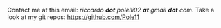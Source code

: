 Contact me at this email: *riccardo __dot__ polelli02 __at__ gmail __dot__ com*.
Take a look at my git repos: https://github.com/Pole11
